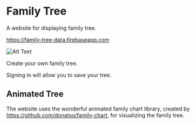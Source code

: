 # Family Tree

A website for displaying family tree.

<https://family-tree-data.firebaseapp.com>

![Alt Text](static/familytree.gif)

Create your own family tree.

Signing in will allow you to save your tree.

## Animated Tree

The website uses the wonderful animated family chart library, created by https://github.com/donatso/family-chart, for visualizing the family tree.
